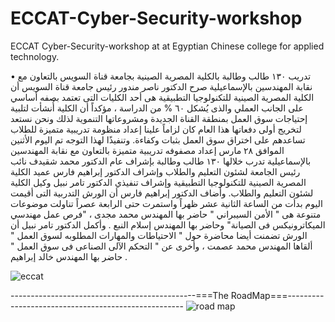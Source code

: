 # ECCAT-Cyber-Security-workshop
ECCAT Cyber-Security-workshop at at Egyptian Chinese college for applied technology.

• تدريب ١٣٠ طالب وطالبة بالكلية المصرية الصينية بجامعة قناة السويس بالتعاون مع نقابة المهندسين بالإسماعيلية 
صرح الدكتور ناصر مندور رئيس جامعة قناة السويس أن الكلية المصرية الصينية للتكنولوجيا التطبيقية هى أحد الكليات التى تعتمد بصفه أساسي على الجانب العملي والذى يُشكل ٦٠ % من الدراسة  ، مؤكداً أن الكلية أُنشأت لتلبية إحتياجات سوق العمل بمنطقة القناة الجديدة ومشروعاتها التنموية لذلك ونحن نستعد لتخريج أولى دفعاتها هذا العام كان لزاماً علينا إعداد منظومة تدريبية متميزة للطلاب تساعدهم على اختراق سوق العمل بثبات وكفاءة.
وتنفيذًا لهذا التوجه تم اليوم الأثنين الموافق ٢٨ مارس إعداد مصفوفه تدريبية متميزة بالتعاون مع نقابة المهندسين بالإسماعيلية تدرب خلالها ١٣٠ طالب وطالبة بإشراف عام الدكتور محمد شقيدف نائب رئيس الجامعة لشئون التعليم والطلاب وإشراف الدكتور إبراهيم فارس عميد الكلية المصرية الصينية للتكنولوجيا التطبيقية وإشراف تنفيذي الدكتور تامر نبيل وكيل الكلية لشئون التعليم والطلاب.
وأضاف الدكتور إبراهيم فارس أن الورش التدربية التى أقيمت اليوم بدأت من الساعة الثانية عشر ظهراً واستمرت حتى الرابعة عصراً تناولت موضوعات متنوعة هى " الأمن السيبراني " حاضر بها المهندس محمد مجدى ، "فرص عمل مهندسي الميكاترونيكس فى الصيانة" وحاضر بها المهندس إسلام النبع .
وأكمل الدكتور تامر نبيل أن الورش تضمنت أيضا محاضرة حول " الاحتياطات والمهارات المطلوبه لسوق العمل " ألقاها المهندس محمد عصمت ، وأخرى عن " التحكم الآلى الصناعى فى سوق العمل " حاضر بها المهندس خالد إبراهيم .

![eccat](https://user-images.githubusercontent.com/78232723/161467899-9f3fcd4a-2607-441f-a1d3-a71316cfb7a4.png)

----------------------------------------------===The RoadMap===----------------------------------------------------
![road map](https://user-images.githubusercontent.com/78232723/161471617-3bcc6285-f353-42f4-8a89-6f19cf85a08e.png)
